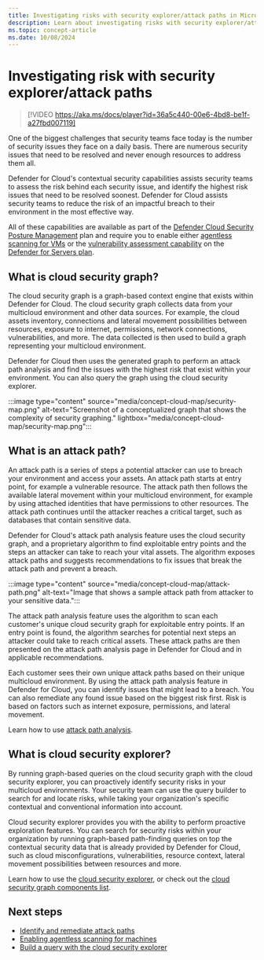 ```yaml
---
title: Investigating risks with security explorer/attack paths in Microsoft Defender for Cloud
description: Learn about investigating risks with security explorer/attack paths in Microsoft Defender for Cloud.
ms.topic: concept-article
ms.date: 10/08/2024
---
```


# Investigating risk with security explorer/attack paths

> [!VIDEO https://aka.ms/docs/player?id=36a5c440-00e6-4bd8-be1f-a27fbd007119]

One of the biggest challenges that security teams face today is the number of security issues they face on a daily basis. There are numerous security issues that need to be resolved and never enough resources to address them all.

Defender for Cloud's contextual security capabilities assists security teams to assess the risk behind each security issue, and identify the highest risk issues that need to be resolved soonest. Defender for Cloud assists security teams to reduce the risk of an impactful breach to their environment in the most effective way.

All of these capabilities are available as part of the [Defender Cloud Security Posture Management](concept-cloud-security-posture-management.md) plan and require you to enable either [agentless scanning for VMs](concept-agentless-data-collection.md) or the [vulnerability assessment capability](deploy-vulnerability-assessment-vm.md) on the [Defender for Servers plan](apply-security-baseline.md).

## What is cloud security graph?

The cloud security graph is a graph-based context engine that exists within Defender for Cloud. The cloud security graph collects data from your multicloud environment and other data sources. For example, the cloud assets inventory, connections and lateral movement possibilities between resources, exposure to internet, permissions, network connections, vulnerabilities, and more. The data collected is then used to build a graph representing your multicloud environment.

Defender for Cloud then uses the generated graph to perform an attack path analysis and find the issues with the highest risk that exist within your environment. You can also query the graph using the cloud security explorer.  

:::image type="content" source="media/concept-cloud-map/security-map.png" alt-text="Screenshot of a conceptualized graph that shows the complexity of security graphing." lightbox="media/concept-cloud-map/security-map.png":::

## What is an attack path?

An attack path is a series of steps a potential attacker can use to breach your environment and access your assets. An attack path starts at entry point, for example a vulnerable resource. The attack path then follows the available lateral movement within your multicloud environment, for example by using attached identities that have permissions to other resources. The attack path continues until the attacker reaches a critical target, such as databases that contain sensitive data.

Defender for Cloud's attack path analysis feature uses the cloud security graph, and a proprietary algorithm to find exploitable entry points and the steps an attacker can take to reach your vital assets. The algorithm exposes attack paths and suggests recommendations to fix issues that break the attack path and prevent a breach. 

:::image type="content" source="media/concept-cloud-map/attack-path.png" alt-text="Image that shows a sample attack path from attacker to your sensitive data.":::

The attack path analysis feature uses the algorithm to scan each customer's unique cloud security graph for exploitable entry points. If an entry point is found, the algorithm searches for potential next steps an attacker could take to reach critical assets. These attack paths are then presented on the attack path analysis page in Defender for Cloud and in applicable recommendations. 

Each customer sees their own unique attack paths based on their unique multicloud environment. By using the attack path analysis feature in Defender for Cloud, you can identify issues that might lead to a breach. You can also remediate any found issue based on the biggest risk first. Risk is based on factors such as  internet exposure, permissions, and lateral movement. 

Learn how to use [attack path analysis](how-to-manage-attack-path.md).

## What is cloud security explorer?

By running graph-based queries on the cloud security graph with the cloud security explorer, you can proactively identify security risks in your multicloud environments. Your security team can use the query builder to search for and locate risks, while taking your organization's specific contextual and conventional information into account.

Cloud security explorer provides you with the ability to perform proactive exploration features. You can search for security risks within your organization by running graph-based path-finding queries on top the contextual security data that is already provided by Defender for Cloud, such as cloud misconfigurations, vulnerabilities, resource context, lateral movement possibilities between resources and more.

Learn how to use the [cloud security explorer](how-to-manage-cloud-security-explorer.md), or check out the [cloud security graph components list](attack-path-reference.md#cloud-security-graph-components-list).

## Next steps

- [Identify and remediate attack paths](how-to-manage-attack-path.md)
- [Enabling agentless scanning for machines](enable-vulnerability-assessment-agentless.md#enabling-agentless-scanning-for-machines)
- [Build a query with the cloud security explorer](how-to-manage-cloud-security-explorer.md)
